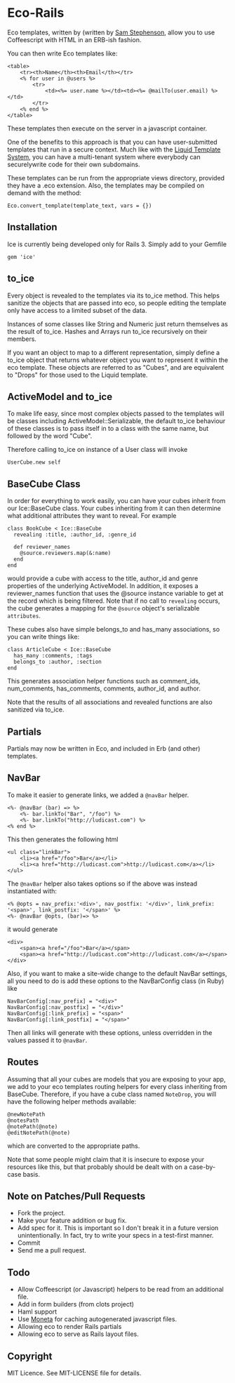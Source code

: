 # Eco-Rails

Eco templates, written by (written by [Sam Stephenson](https://github.com/sstephenson/eco), allow you to use Coffeescript with HTML in an ERB-ish fashion.

You can then write Eco templates like:

    <table>
        <tr><th>Name</th><th>Email</th></tr>
        <% for user in @users %>
            <tr>
                <td><%= user.name %></td><td><%= @mailTo(user.email) %></td>
            </tr>
        <% end %>
    </table>

These templates then execute on the server in a javascript container.

One of the benefits to this approach is that you can have user-submitted templates that run in a secure context.  Much like with the [Liquid Template System](https://github.com/tobi/liquid), you can have a multi-tenant system where everybody can securelywrite code for their own subdomains.

These templates can be run from the appropriate views directory, provided they have a .eco extension.  Also, the templates may be compiled on demand with the method:

    Eco.convert_template(template_text, vars = {})

## Installation

Ice is currently being developed only for Rails 3.  Simply add to your Gemfile

    gem 'ice'

## to_ice

Every object is revealed to the templates via its to_ice method.  This helps sanitize the objects that are passed into eco, so people editing the template only have access to a limited subset of the data.

Instances of some classes like String and Numeric just return themselves as the result of to_ice.  Hashes and Arrays run to_ice recursively on their members.

If you want an object to map to a different representation, simply define a to_ice object that returns whatever object you want to represent it within the eco template.  These objects are referred to as "Cubes", and are equivalent to "Drops" for those used to the Liquid template.

## ActiveModel and to_ice

To make life easy, since most complex objects passed to the templates will be classes including ActiveModel::Serializable, the default to_ice behaviour of these classes is to pass itself in to a class with the same name, but followed by the word "Cube".

Therefore calling to_ice on instance of a User class will invoke

    UserCube.new self

## BaseCube Class

In order for everything to work easily, you can have your cubes inherit from our Ice::BaseCube class.  Your cubes inheriting from it can then determine what additional attributes they want to reveal.  For example

    class BookCube < Ice::BaseCube
      revealing :title, :author_id, :genre_id

      def reviewer_names
        @source.reviewers.map(&:name)
      end
    end

would provide a cube with access to the title, author_id and genre properties of the underlying ActiveModel.  In addition, it exposes a reviewer_names function that uses the @source instance variable to get at the record which is being filtered.  Note that if no call to `revealing` occurs, the cube generates a mapping for the `@source` object's serializable `attributes`.

These cubes also have simple belongs_to and has_many associations, so you can write things like:

    class ArticleCube < Ice::BaseCube
      has_many :comments, :tags
      belongs_to :author, :section
    end

This generates association helper functions such as comment_ids, num_comments, has_comments, comments, author_id, and author.

Note that the results of all associations and revealed functions are also sanitized via to_ice.

## Partials

Partials may now be written in Eco, and included in Erb (and other) templates.

## NavBar

To make it easier to generate links, we added a `@navBar` helper.

    <%- @navBar (bar) => %>
        <%- bar.linkTo("Bar", "/foo") %>
        <%- bar.linkTo("http://ludicast.com") %>
    <% end %>

This then generates the following html

    <ul class="linkBar">
        <li><a href="/foo">Bar</a></li>
        <li><a href="http://ludicast.com">http://ludicast.com</a></li>
    </ul>

The `@navBar` helper also takes options so if the above was instead instantiated with:

    <% @opts = nav_prefix:'<div>', nav_postfix: '</div>', link_prefix: '<span>', link_postfix: '</span>' %>
    <%- @navBar @opts, (bar)=> %>

it would generate

    <div>
        <span><a href="/foo">Bar</a></span>
        <span><a href="http://ludicast.com">http://ludicast.com</a></span>
    </div>

Also, if you want to make a site-wide change to the default NavBar settings, all you need to do is add these options to the NavBarConfig class (in Ruby) like

    NavBarConfig[:nav_prefix] = "<div>"
    NavBarConfig[:nav_postfix] = "</div>"
    NavBarConfig[:link_prefix] = "<span>"
    NavBarConfig[:link_postfix] = "</span>"

Then all links will generate with these options, unless overridden in the values passed it to `@navBar`.

## Routes

Assuming that all your cubes are models that you are exposing to your app, we add to your eco templates routing helpers for every class inheriting from BaseCube.  Therefore, if you have a cube class named `NoteDrop`, you will have the following helper methods available:

    @newNotePath
    @notesPath
    @notePath(@note)
    @editNotePath(@note)

which are converted to the appropriate paths.

Note that some people might claim that it is insecure to expose your resources like this, but that probably should be dealt with on a case-by-case basis.

## Note on Patches/Pull Requests

* Fork the project.
* Make your feature addition or bug fix.
* Add spec for it. This is important so I don't break it in a future version unintentionally.  In fact, try to write your specs in a test-first manner.
* Commit
* Send me a pull request.

## Todo

* Allow Coffeescript (or Javascript) helpers to be read from an additional file.
* Add in form builders (from clots project)
* Haml support
* Use [Moneta](http://github.com/wycats/moneta) for caching autogenerated javascript files.
* Allowing eco to render Rails partials
* Allowing eco to serve as Rails layout files.

## Copyright

MIT Licence. See MIT-LICENSE file for details.
